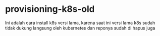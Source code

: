# provisioning-k8s-old
Ini adalah cara install k8s versi lama, karena saat ini versi lama k8s sudah tidak dukung langsung oleh kubernetes dan reponya sudah di hapus juga
